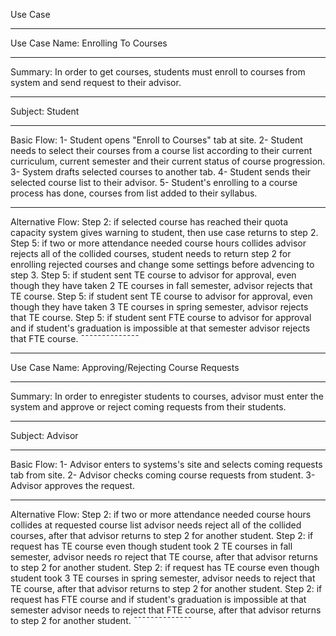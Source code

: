 Use Case 
_____________
Use Case Name: Enrolling To Courses
_____________
Summary: In order to get courses, students must enroll to courses from system and send request to their advisor.
_____________
Subject: Student
_____________
Basic Flow:
1- Student opens "Enroll to Courses" tab at site.
2- Student needs to select their courses from a course list according to their current curriculum, current semester and their current status of course progression.
3- System drafts selected courses to another tab.
4- Student sends their selected course list to their advisor.
5- Student's enrolling to a course process has done, courses from list added to their syllabus.
______________
Alternative Flow:
Step 2:
    if selected course has reached their quota capacity system gives warning to student,
    then use case returns to step 2.
Step 5:
    if two or more attendance needed course hours collides advisor rejects all of the collided courses, student needs to return step 2 for enrolling rejected courses and change some settings before advencing to step 3. 
Step 5:
    if student sent TE course to advisor for approval, even though they have taken 2 TE courses in fall semester,
    advisor rejects that TE course.
Step 5:
    if student sent TE course to advisor for approval, even though they have taken 3 TE courses in spring semester, advisor rejects that TE course.
Step 5:
    if student sent FTE course to advisor for approval and if student's graduation is impossible at that semester advisor rejects that FTE course.
¯¯¯¯¯¯¯¯¯¯¯¯¯¯

______________
Use Case Name: Approving/Rejecting Course Requests
______________
Summary: In order to enregister students to courses, advisor must enter the system and approve or reject coming requests from their students.
______________
Subject: Advisor
_____________
Basic Flow:
1- Advisor enters to systems's site and selects coming requests tab from site.
2- Advisor checks coming course requests from student.
3- Advisor approves the request.
_____________
Alternative Flow:
Step 2:
    if two or more attendance needed course hours collides at requested course list advisor needs reject all of the collided courses, after that advisor returns to step 2 for another student.
Step 2:
    if request has TE course even though student took 2 TE courses in fall semester, advisor needs ro reject that TE course, after that advisor returns to step 2 for another student.
Step 2:
    if request has TE course even though student took 3 TE courses in spring semester, advisor needs to reject that TE course, after that advisor returns to step 2 for another student.
Step 2:
    if request has FTE course and if student's graduation is impossible at that semester advisor needs to reject that FTE course, after that advisor returns to step 2 for another student.
¯¯¯¯¯¯¯¯¯¯¯¯¯¯